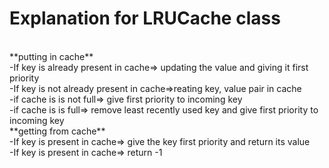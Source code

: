 # Explanation for LRUCache class
<br>
**putting in cache**
<br>
-If key is already present in cache=> updating the value and giving it first priority
<br>
-If key is not already present in cache=>reating key, value pair in cache
<br>
    -if cache is is not full=> give first priority to incoming key
<br>
    -if cache is is full=> remove least recently used key and give first priority to incoming key
<br>
**getting from cache**
<br>
-If key is present in cache=> give the key first priority and return its value
<br>
-If key is present in cache=> return -1